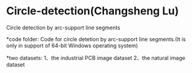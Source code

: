 # Circle-detection(Changsheng Lu)
Circle detection by arc-support line segments

*code folder:
Code for circle detetion by arc-support line segments.(It is only in support of 64-bit Windows operating system)

*two datasets: 
1、the industrial PCB image dataset
2、the natural image dataset

